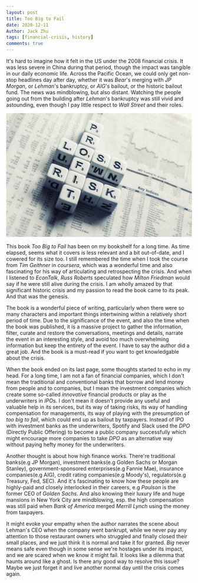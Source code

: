 ```yaml
---
layout: post
title: Too Big to Fail
date: 2020-12-11
Author: Jack Zhu
tags: [financial-crisis, history]
comments: true
---
```


It's hard to imagine how it felt in the US under the 2008 financial crisis. It was less severe in China during that period, though the impact was tangible in our daily economic life. Across the Pacific Ocean, we could only get non-stop headlines day after day, whether it was *Bear*'s merging with *JP Morgan*, or *Lehman*'s bankruptcy, or *AIG*'s bailout, or the historic bailout fund. The news was mindblowing, but also distant. Watching the people going out from the building after *Lehman*'s bankruptcy was still vivid and astounding, even though I pay little respect to *Wall Street* and their roles.

![wall street](../images/wall-street.png)

This book *Too Big to Fail* has been on my bookshelf for a long time. As time elapsed, seems what it covers is less relevant and a bit out-of-date, and I cowered for its size too. I still remembered the time when I took the course from *Tim Geithner* in *coursera*, which was a wonderful time and also fascinating for his way of articulating and retrospecting the crisis. And when I listened to *EconTalk*, *Russ Roberts* speculated how *Milton Friedman* would say if he were still alive during the crisis. I am wholly amazed by that significant historic crisis and my passion to read the book came to its peak. And that was the genesis.

The book is a wonderful piece of writing, particularly when there were so many characters and important things intertwining within a relatively short period of time. Due to the significance of the event, and also the time when the book was published, it is a massive project to gather the information, filter, curate and restore the conversations, meetings and details, narrate the event in an interesting style, and avoid too much overwhelming information but keep the entirety of the event. I have to say the author did a great job. And the book is a must-read if you want to get knowledgable about the crisis.

When the book ended on its last page, some thoughts started to echo in my head. For a long time, I am not a fan of financial companies, which I don't mean the traditional and conventional banks that borrow and lend money from people and to companies, but I mean the investment companies which create some so-called *innovative* financial products or play as the underwriters in *IPO*s. I don't mean it doesn't provide any useful and valuable help in its services, but its way of taking risks, its way of handling compensation for managements, its way of playing with the presumption of *too big to fail*, which could end up as bailout by taxpayers. Instead of IPO with investment banks as the underwriters, Spotify and Slack used the *DPO* (Directly Public Offering) to become a public company successfully which might encourage more companies to take *DPO* as an alternative way without paying hefty money for the underwriters.

Another thought is about how high finance works. There're traditional banks(e.g JP Morgan), investment banks(e.g Golden Sachs or Morgan Stanley), government-sponsored enterprises(e.g Fannie Mae), insurance companies(e.g AIG), credit rating companies(e.g Moody's), regulators(e.g Treasury, Fed, SEC). And it's fascinating to know how these people are highly-paid and closely interlocked in their careers, e.g *Paulson* is the former CEO of *Golden Sachs*. And also knowing their luxury life and huge mansions in New York City are mindblowing, esp. the high compensation was still paid when *Bank of America* merged *Merrill Lynch* using the money from taxpayers.

It might evoke your empathy when the author narrates the scene about Lehman's CEO when the company went bankrupt, while we never pay any attention to those restaurant owners who struggled and finally closed their small places, and we just think it is normal and take it for granted. *Big* never means safe even though in some sense we're hostages under its impact, and we are scared when we know it might fail. It looks like a dilemma that haunts around like a ghost. Is there any good way to resolve this issue? Maybe we just forget it and live another normal day until the crisis comes again.

